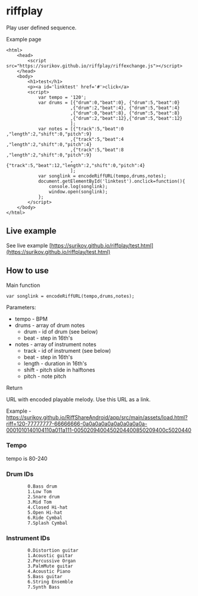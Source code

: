 # riffplay

Play user defined sequence.

Example page

```
<html>
	<head>
		<script src="https://surikov.github.io/riffplay/riffexchange.js"></script>
	</head>
	<body>
		<h1>test</h1>
		<p><a id='linktest' href='#'>click</a>
		<script>
			var tempo = '120';
			var drums = [{"drum":0,"beat":0}, {"drum":5,"beat":0}
						,{"drum":2,"beat":4}, {"drum":5,"beat":4}
						,{"drum":0,"beat":8}, {"drum":5,"beat":8}
						,{"drum":2,"beat":12},{"drum":5,"beat":12}
						];
			var notes = [{"track":5,"beat":0 ,"length":2,"shift":0,"pitch":9}
						,{"track":5,"beat":4 ,"length":2,"shift":0,"pitch":4}
						,{"track":5,"beat":8 ,"length":2,"shift":0,"pitch":9}
						,{"track":5,"beat":12,"length":2,"shift":0,"pitch":4}
						];
			var songlink = encodeRiffURL(tempo,drums,notes);
			document.getElementById('linktest').onclick=function(){
				console.log(songlink);
				window.open(songlink);
			};
		</script>
	</body>
</html>
```

## Live example

See live example [https://surikov.github.io/riffplay/test.html](https://surikov.github.io/riffplay/test.html)

## How to use

Main function

```
var songlink = encodeRiffURL(tempo,drums,notes);
```

Parameters:

- tempo - BPM
- drums - array of drum notes
  - drum - id of drum (see below)
  - beat - step in 16th's
- notes - array of instrument notes
  - track - id of instrument (see below)
  - beat - step in 16th's
  - length - duration in 16th's
  - shift - pitch slide in halftones
  - pitch - note pitch
  
Return

URL with encoded playable melody. Use this URL as a link.

Example - https://surikov.github.io/RiffShareAndroid/app/src/main/assets/load.html?riff=120-77777777-66666666-0a0a0a0a0a0a0a0a0a0a-0001010140104110a011a111-0050209400450204400850209400c5020440

### Tempo

tempo is 80-240

### Drum IDs

			0.Bass drum
			1.Low Tom
			2.Snare drum
			3.Mid Tom
			4.Closed Hi-hat
			5.Open Hi-hat
			6.Ride Cymbal
			7.Splash Cymbal

### Instrument IDs

			0.Distortion guitar
			1.Acoustic guitar
			2.Percussive Organ
			3.PalmMute guitar
			4.Acoustic Piano
			5.Bass guitar
			6.String Ensemble
			7.Synth Bass
